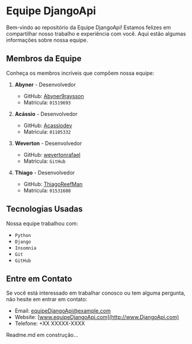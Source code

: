 # Equipe DjangoApi

Bem-vindo ao repositório da Equipe DjangoApi! Estamos felizes em compartilhar nosso trabalho e experiência com você. Aqui estão algumas informações sobre nossa equipe.

## Membros da Equipe

Conheça os membros incríveis que compõem nossa equipe:

1. **Abyner** - Desenvolvedor
   - GitHub: [Abyner9raysson](https://github.com/Abyner)
   - Matricula: `01519693`

2. **Acássio** - Desenvolvedor
   - GitHub: [Acassiodev](https://github.com/Acassiodev)
   - Matricula: `01105332`

3. **Weverton** - Desenvolvedor
   - GitHub: [wevertonrafael](https://github.com/wevertonrafael)
   - Matricula: `GitHub`

4. **Thiago** - Desenvolvedor
   - GitHub: [ThiagoReefMan](https://github.com/ThiagoReefMan)
   - Matricula: `01531608`


## Tecnologias Usadas

Nossa equipe trabalhou com:

- `Python`
- `Django`
- `Insomnia`
- `Git`
- `GitHub`


## Entre em Contato

Se você está interessado em trabalhar conosco ou tem alguma pergunta, não hesite em entrar em contato:

- Email: equipeDjangoApi@example.com
- Website: [www.equipeDjangoApi.com](http://www.DjangoApi.com)
- Telefone: +XX XXXXX-XXXX

Readme.md em construção...